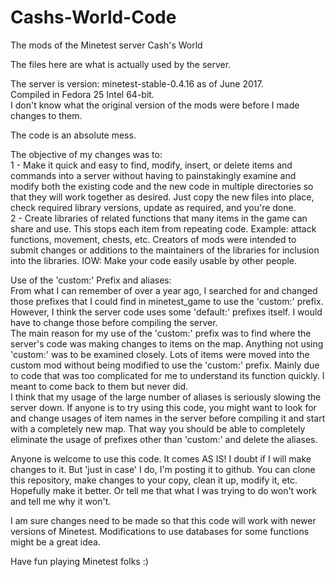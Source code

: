 # Cashs-World-Code
The mods of the Minetest server Cash's World

The files here are what is actually used by the server.

The server is version: minetest-stable-0.4.16 as of June 2017.<BR>
Compiled in Fedora 25 Intel 64-bit.<BR>
I don't know what the original version of the mods were before I made changes to them.

The code is an absolute mess.

The objective of my changes was to:<BR>
1 - Make it quick and easy to find, modify, insert, or delete items and commands into a server without having to painstakingly examine and modify both the existing code and the new code in multiple directories so that they will work together as desired. Just copy the new files into place, check required library versions, update as required, and you're done.<BR>
2 - Create libraries of related functions that many items in the game can share and use. This stops each item from repeating code. Example: attack functions, movement, chests, etc. Creators of mods were intended to submit changes or additions to the maintainers of the libraries for inclusion into the libraries. IOW: Make your code easily usable by other people.

Use of the 'custom:' Prefix and aliases:<BR>
From what I can remember of over a year ago, I searched for and changed those prefixes that I could find in minetest_game to use the 'custom:' prefix. However, I think the server code uses some 'default:' prefixes itself. I would have to change those before compiling the server.<BR>
The main reason for my use of the 'custom:' prefix was to find where the server's code was making changes to items on the map. Anything not using 'custom:' was to be examined closely. Lots of items were moved into the custom mod without being modified to use the 'custom:' prefix. Mainly due to code that was too complicated for me to understand its function quickly. I meant to come back to them but never did.<BR>
I think that my usage of the large number of aliases is seriously slowing the server down. If anyone is to try using this code, you might want to look for and change usages of item names in the server before compiling it and start with a completely new map. That way you should be able to completely eliminate the usage of prefixes other than 'custom:' and delete the aliases.

Anyone is welcome to use this code. It comes AS IS! I doubt if I will make changes to it. But 'just in case' I do, I'm posting it to github. You can clone this repository, make changes to your copy, clean it up, modify it, etc. Hopefully make it better. Or tell me that what I was trying to do won't work and tell me why it won't.

I am sure changes need to be made so that this code will work with newer versions of Minetest. Modifications to use databases for some functions might be a great idea.

Have fun playing Minetest folks :)
